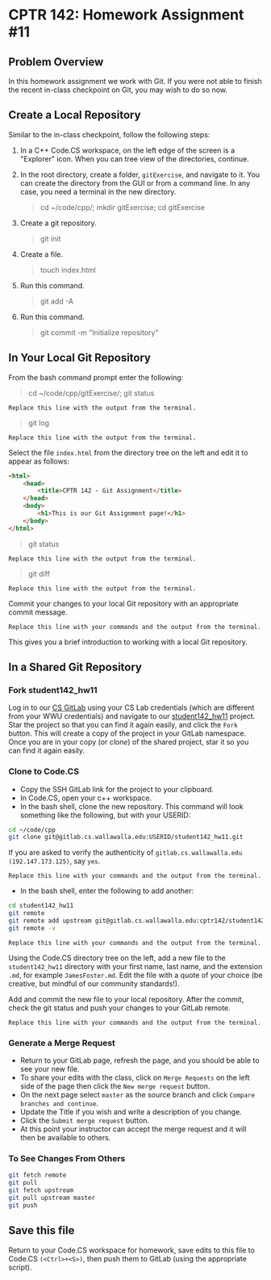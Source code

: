 # CPTR 142: Homework Assignment #11

## Problem Overview

In this homework assignment we work with Git.
If you were not able to finish the recent in-class checkpoint on Git, you may wish to do so now.

## Create a Local Repository

Similar to the in-class checkpoint, follow the following steps:

1. In a C++ Code.CS workspace, on the left edge of the screen is a "Explorer" icon.
  When you can tree view of the directories, continue.

1. In the root directory, create a folder, `gitExercise`, and navigate to it.
  You can create the directory from the GUI or from a command line.
  In any case, you need a terminal in the new directory.

    > cd ~/code/cpp/; mkdir gitExercise; cd gitExercise

1. Create a git repository.

    > git init

1. Create a file.

    > touch index.html

1. Run this command.

    > git add -A

1. Run this command.

    > git commit -m "Initialize repository"

## In Your Local Git Repository

From the bash command prompt enter the following:
> cd ~/code/cpp/gitExercise/; git status

```text
Replace this line with the output from the terminal.
```

> git log

```text
Replace this line with the output from the terminal.
```

Select the file `index.html` from the directory tree on the left and edit it to appear as follows:

```html
<html>
    <head>
        <title>CPTR 142 - Git Assignment</title>
    </head>
    <body>
        <h1>This is our Git Assignment page!</h1>
    </body>
</html>
```

> git status

```text
Replace this line with the output from the terminal.
```

> git diff

```text
Replace this line with the output from the terminal.
```

Commit your changes to your local Git repository with an appropriate commit message.

```text
Replace this line with your commands and the output from the terminal.
```

This gives you a brief introduction to working with a local Git repository.

## In a Shared Git Repository

### Fork student142_hw11

Log in to our [CS GitLab](https://gitlab.cs.wallawalla.edu/) using your CS Lab credentials
(which are different from your WWU credentials) and navigate to our
[student142_hw11](https://gitlab.cs.wallawalla.edu/cptr142/student142_hw11) project.
Star the project so that you can find it again easily, and click the `Fork` button.
This will create a copy of the project in your GitLab namespace.
Once you are in your copy (or _clone_) of the shared project, star it so you can find it again easily.

### Clone to Code.CS

* Copy the SSH GitLab link for the project to your clipboard.
* In Code.CS, open your c++ workspace.
* In the bash shell, clone the new repository.
  This command will look something like the following, but with your USERID:

```sh
cd ~/code/cpp
git clone git@gitlab.cs.wallawalla.edu:USERID/student142_hw11.git
```

If you are asked to verify the authenticity of `gitlab.cs.wallawalla.edu (192.147.173.125)`, say `yes`.

```text
Replace this line with your commands and the output from the terminal.
```

* In the bash shell, enter the following to add another:

```sh
cd student142_hw11
git remote
git remote add upstream git@gitlab.cs.wallawalla.edu:cptr142/student142_hw11.git
git remote -v
```

```text
Replace this line with your commands and the output from the terminal.
```

Using the Code.CS directory tree on the left, add a new file to the `student142_hw11` directory
with your first name, last name, and the extension `.md`, for example `JamesFoster.md`.
Edit the file with a quote of your choice (be creative, but mindful of our community standards!).

Add and commit the new file to your local repository.
After the commit, check the git status and push your changes to your GitLab remote.

```text
Replace this line with your commands and the output from the terminal.
```

### Generate a Merge Request

* Return to your GitLab page, refresh the page, and you should be able to see your new file.
* To share your edits with the class, click on `Merge Requests` on the left side of the page
  then click the `New merge request` button.
* On the next page select `master` as the source branch and click `Compare branches and continue`.
* Update the Title if you wish and write a description of you change.
* Click the `Submit merge request` button.
* At this point your instructor can accept the merge request and it will then be available to others.

### To See Changes From Others

```sh
git fetch remote
git pull
git fetch upstream
git pull upstream master
git push
```

## Save this file

Return to your Code.CS workspace for homework, save edits to this file to Code.CS `(<Ctrl>+<S>)`,
then push them to GitLab (using the appropriate script).
